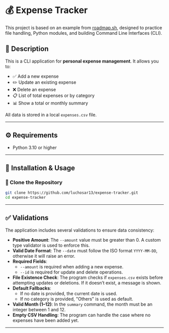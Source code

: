 # 💰 Expense Tracker

This project is based on an example from [roadmap.sh](https://roadmap.sh), designed to practice file handling, Python modules, and building Command Line Interfaces (CLI).

## 📌 Description

This is a CLI application for **personal expense management**. It allows you to:

- ✅ Add a new expense
- ✏️ Update an existing expense
- ❌ Delete an expense
- 📋 List of total expenses or by category
- 📊 Show a total or monthly summary

All data is stored in a local `expenses.csv` file.

---

## ⚙️ Requirements

- Python 3.10 or higher

---

## 🚀 Installation & Usage

### 🔧 Clone the Repository

```bash
git clone https://github.com/luchosar13/expense-tracker.git
cd expense-tracker
```
---

## ✅ Validations

The application includes several validations to ensure data consistency:

- **Positive Amount**: The `--amount` value must be greater than 0. A custom type validator is used to enforce this.
- **Valid Date Format**: The `--date` must follow the ISO format `YYYY-MM-DD`, otherwise it will raise an error.
- **Required Fields**:
  - `--amount` is required when adding a new expense.
  - `--id` is required for update and delete operations.
- **File Existence Check**: The program checks if `expenses.csv` exists before attempting updates or deletions. If it doesn’t exist, a message is shown.
- **Default Fallbacks**:
  - If no date is provided, the current date is used.
  - If no category is provided, "Others" is used as default.
- **Valid Month (1–12)**: In the `summary` command, the month must be an integer between 1 and 12.
- **Empty CSV Handling**: The program can handle the case where no expenses have been added yet.

---

